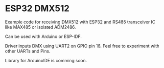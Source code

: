 # ESP32 DMX512

Example code for receiving DMX512 with ESP32 and RS485 transceiver IC like MAX485 or isolated ADM2486.

Can be used with Arduino or ESP-IDF.

Driver inputs DMX using UART2 on GPIO pin 16. Feel free to experiment with other UARTs and Pins.

Library for ArduinoIDE is comming soon.